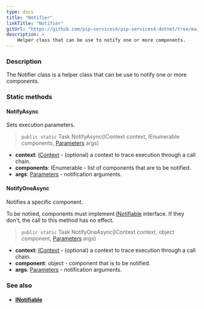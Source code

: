 ```yaml
---
type: docs
title: "Notifier"
linkTitle: "Notifier"
gitUrl: "https://github.com/pip-services4/pip-services4-dotnet/tree/main/pip-services4-components-dotnet"
description: >
    Helper class that can be use to notify one or more components.
---
```


### Description

The Notifier class is a helper class that can be use to notify one or more components.

### Static methods

#### NotifyAsync
Sets execution parameters.

> `public static` Task NotifyAsync(IContext context, IEnumerable components, [Parameters](../parameters) args)

- **context**: [IContext](../../../components/context/icontext) - (optional) a context to trace execution through a call chain.
- **components**: IEnumerable - list of components that are to be notified.
- **args**: [Parameters](../parameters) - notification arguments.

#### NotifyOneAsync
Notifies a specific component.

To be notiied, components must implement [INotifiable](../inotifiable) interface.
If they don't, the call to this method has no effect.

> `public static` Task NotifyOneAsync(IContext context, object component, [Parameters](../parameters) args)

- **context**: [IContext](../../../components/context/icontext) - (optional) a context to trace execution through a call chain.
- **component**: object - component that is to be notified.
- **args**: [Parameters](../parameters) - notification arguments.


### See also
- #### [INotifiable](../inotifiable)

